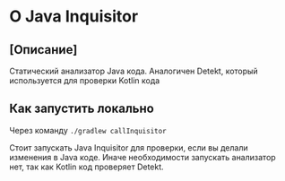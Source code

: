 # О Java Inquisitor

## [Описание]

Статический анализатор Java кода. Аналогичен Detekt, который используется для проверки Kotlin кода

## Как запустить локально

Через команду `./gradlew callInquisitor`

Cтоит запускать Java Inquisitor для проверки, если вы делали изменения в Java коде.
Иначе необходимости запускать анализатор нет, так как Kotlin код проверяет Detekt.
